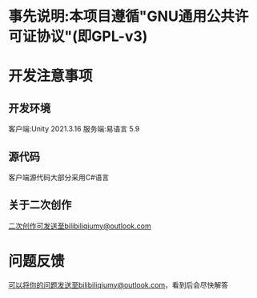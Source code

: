 # 事先说明:本项目遵循"GNU通用公共许可证协议"(即GPL-v3)

# 开发注意事项
## 开发环境
客户端:Unity 2021.3.16
服务端:易语言 5.9

## 源代码
客户端源代码大部分采用C#语言

## 关于二次创作
二次创作可发送至bilibiliqiumy@outlook.com

# 问题反馈
可以将你的问题发送至bilibiliqiumy@outlook.com，看到后会尽快解答

